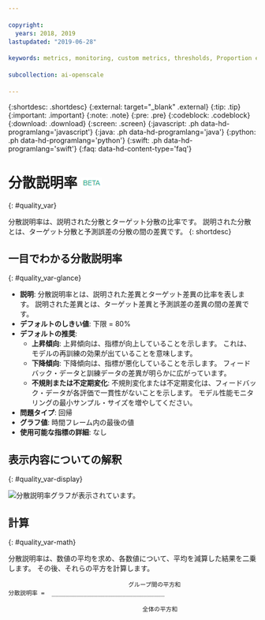 ```yaml
---

copyright:
  years: 2018, 2019
lastupdated: "2019-06-28"

keywords: metrics, monitoring, custom metrics, thresholds, Proportion explained variance

subcollection: ai-openscale

---
```


{:shortdesc: .shortdesc}
{:external: target="_blank" .external}
{:tip: .tip}
{:important: .important}
{:note: .note}
{:pre: .pre}
{:codeblock: .codeblock}
{:download: .download}
{:screen: .screen}
{:javascript: .ph data-hd-programlang='javascript'}
{:java: .ph data-hd-programlang='java'}
{:python: .ph data-hd-programlang='python'}
{:swift: .ph data-hd-programlang='swift'}
{:faq: data-hd-content-type='faq'}

# 分散説明率 ![ベータ・タグ](images/beta.png)
{: #quality_var}

分散説明率は、説明された分散とターゲット分散の比率です。 説明された分散とは、ターゲット分散と予測誤差の分散の間の差異です。
{: shortdesc}

## 一目でわかる分散説明率
{: #quality_var-glance}

- **説明**: 分散説明率とは、説明された差異とターゲット差異の比率を表します。 説明された差異とは、ターゲット差異と予測誤差の差異の間の差異です。
- **デフォルトのしきい値**: 下限 = 80%
- **デフォルトの推奨**:
   - **上昇傾向**: 上昇傾向は、指標が向上していることを示します。 これは、モデルの再訓練の効果が出ていることを意味します。
   - **下降傾向**: 下降傾向は、指標が悪化していることを示します。 フィードバック・データと訓練データの差異が明らかに広がっています。
   - **不規則または不定期変化**: 不規則変化または不定期変化は、フィードバック・データが各評価で一貫性がないことを示します。 モデル性能モニタリングの最小サンプル・サイズを増やしてください。
- **問題タイプ**: 回帰
- **グラフ値**: 時間フレーム内の最後の値
- **使用可能な指標の詳細**: なし

## 表示内容についての解釈
{: #quality_var-display}

![分散説明率グラフが表示されています。](images/xxxx.png)

## 計算
{: #quality_var-math}

分散説明率は、数値の平均を求め、各数値について、平均を減算した結果を二乗します。 その後、それらの平方を計算します。

```
                                  グループ間の平方和
分散説明率 =  ________________________________

                                      全体の平方和
```
